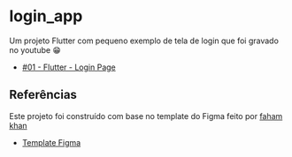 # login_app

Um projeto Flutter com pequeno exemplo de tela de login que foi gravado no youtube 😁

- [#01 - Flutter - Login Page](https://www.youtube.com/watch?v=gSbUftwLHpU&t=429s)


## Referências

Este projeto foi construído com base no template do Figma feito por [faham khan](https://www.figma.com/@fahamullah)

- [Template Figma](https://www.figma.com/community/file/1024593645612274456)
